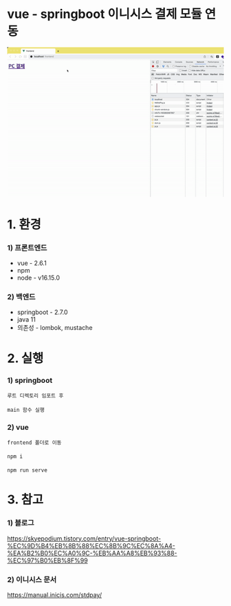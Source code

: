 # vue - springboot 이니시스 결제 모듈 연동

![cover](./images/pay.gif)

# 1. 환경
### 1) 프론트엔드
- vue - 2.6.1
- npm
- node - v16.15.0

### 2) 백엔드
- springboot - 2.7.0
- java 11
- 의존성 - lombok, mustache


# 2. 실행
### 1) springboot
```
루트 디렉토리 임포트 후

main 함수 실행
```

### 2) vue
```
frontend 폴더로 이동

npm i

npm run serve
```

# 3. 참고
### 1) 블로그
https://skyepodium.tistory.com/entry/vue-springboot-%EC%9D%B4%EB%8B%88%EC%8B%9C%EC%8A%A4-%EA%B2%B0%EC%A0%9C-%EB%AA%A8%EB%93%88-%EC%97%B0%EB%8F%99

### 2) 이니시스 문서
https://manual.inicis.com/stdpay/